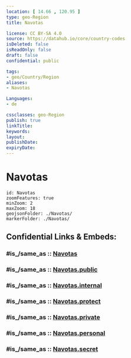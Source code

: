 ```yaml
---
location: [ 14.66 , 120.95 ] 
type: geo-Region
title: Navotas

license: CC BY-SA 4.0
source: https://datahub.io/core/country-codes
isDeleted: false
isReadOnly: false
draft: false
confidential: public

tags:
- geo/Country/Region
aliases:
- Navotas

Languages:
- de

cssclasses: geo-Region
publish: true
linkTitle: 
keywords: 
layout: 
publishDate: 
expiryDate: 
---
```


# Navotas

```leaflet
id: Navotas
zoomFeatures: true 
minZoom: 2 
maxZoom: 18
geojsonFolder: ./Navotas/
markerFolder: ./Navotas/
```


## Confidential Links & Embeds: 

### #is_/same_as :: [Navotas](/_Standards/Earth/Continent/Asia/Asia~South~East/Malay_Archipelago/Philippines/Regions~Philippines/Navotas.md) 

### #is_/same_as :: [Navotas.public](/_public/Earth/Continent/Asia/Asia~South~East/Malay_Archipelago/Philippines/Regions~Philippines/Navotas.public.md) 

### #is_/same_as :: [Navotas.internal](/_internal/Earth/Continent/Asia/Asia~South~East/Malay_Archipelago/Philippines/Regions~Philippines/Navotas.internal.md) 

### #is_/same_as :: [Navotas.protect](/_protect/Earth/Continent/Asia/Asia~South~East/Malay_Archipelago/Philippines/Regions~Philippines/Navotas.protect.md) 

### #is_/same_as :: [Navotas.private](/_private/Earth/Continent/Asia/Asia~South~East/Malay_Archipelago/Philippines/Regions~Philippines/Navotas.private.md) 

### #is_/same_as :: [Navotas.personal](/_personal/Earth/Continent/Asia/Asia~South~East/Malay_Archipelago/Philippines/Regions~Philippines/Navotas.personal.md) 

### #is_/same_as :: [Navotas.secret](/_secret/Earth/Continent/Asia/Asia~South~East/Malay_Archipelago/Philippines/Regions~Philippines/Navotas.secret.md)

